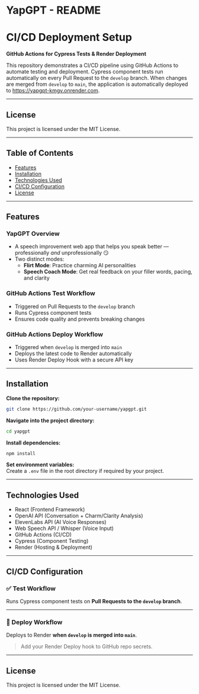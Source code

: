 # YapGPT - README

# CI/CD Deployment Setup  
**GitHub Actions for Cypress Tests & Render Deployment**

This repository demonstrates a CI/CD pipeline using GitHub Actions to automate testing and deployment. Cypress component tests run automatically on every Pull Request to the `develop` branch. When changes are merged from `develop` to `main`, the application is automatically deployed to https://yapgpt-kmgv.onrender.com.

---

## License  
This project is licensed under the MIT License.

---

## Table of Contents  
- [Features](#features)  
- [Installation](#installation)  
- [Technologies Used](#technologies-used)  
- [CI/CD Configuration](#cicd-configuration)  
- [License](#license)  

---

## Features  

### YapGPT Overview  
- A speech improvement web app that helps you speak better — professionally *and* unprofessionally 😏  
- Two distinct modes:  
  - **Flirt Mode**: Practice charming AI personalities  
  - **Speech Coach Mode**: Get real feedback on your filler words, pacing, and clarity  

### GitHub Actions Test Workflow  
- Triggered on Pull Requests to the `develop` branch  
- Runs Cypress component tests  
- Ensures code quality and prevents breaking changes  

### GitHub Actions Deploy Workflow  
- Triggered when `develop` is merged into `main`  
- Deploys the latest code to Render automatically  
- Uses Render Deploy Hook with a secure API key  

---

## Installation  

**Clone the repository:**  
```bash
git clone https://github.com/your-username/yapgpt.git
```

**Navigate into the project directory:**  
```bash
cd yapgpt
```

**Install dependencies:**  
```bash
npm install
```

**Set environment variables:**  
Create a `.env` file in the root directory if required by your project.

---

## Technologies Used  

- React (Frontend Framework)  
- OpenAI API (Conversation + Charm/Clarity Analysis)  
- ElevenLabs API (AI Voice Responses)  
- Web Speech API / Whisper (Voice Input)  
- GitHub Actions (CI/CD)  
- Cypress (Component Testing)  
- Render (Hosting & Deployment)  

---

## CI/CD Configuration  

### ✅ Test Workflow  
Runs Cypress component tests on **Pull Requests to the `develop` branch**.

---

### 🚀 Deploy Workflow  
Deploys to Render **when `develop` is merged into `main`**.

> Add your Render Deploy hook to GitHub repo secrets.

---

## License  
This project is licensed under the MIT License.
